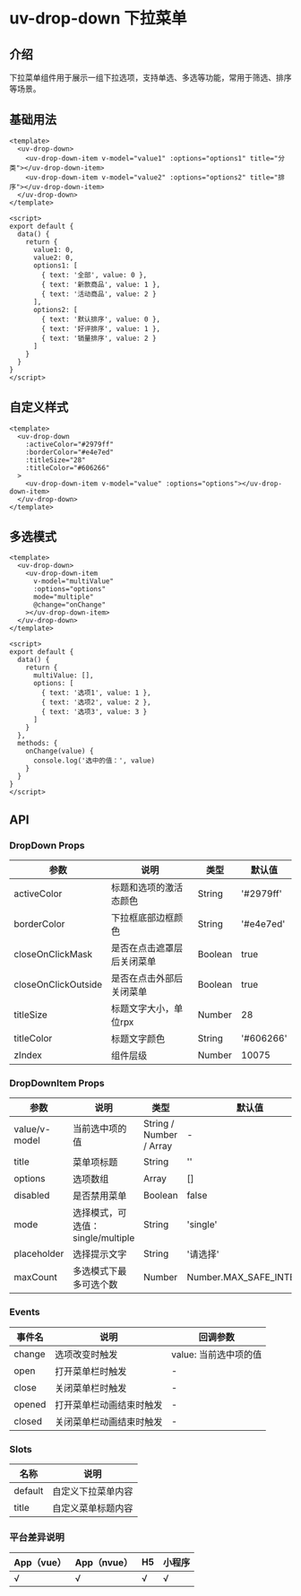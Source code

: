# uv-drop-down 下拉菜单

## 介绍

下拉菜单组件用于展示一组下拉选项，支持单选、多选等功能，常用于筛选、排序等场景。

## 基础用法

```vue
<template>
  <uv-drop-down>
    <uv-drop-down-item v-model="value1" :options="options1" title="分类"></uv-drop-down-item>
    <uv-drop-down-item v-model="value2" :options="options2" title="排序"></uv-drop-down-item>
  </uv-drop-down>
</template>

<script>
export default {
  data() {
    return {
      value1: 0,
      value2: 0,
      options1: [
        { text: '全部', value: 0 },
        { text: '新款商品', value: 1 },
        { text: '活动商品', value: 2 }
      ],
      options2: [
        { text: '默认排序', value: 0 },
        { text: '好评排序', value: 1 },
        { text: '销量排序', value: 2 }
      ]
    }
  }
}
</script>
```

## 自定义样式

```vue
<template>
  <uv-drop-down
    :activeColor="#2979ff"
    :borderColor="#e4e7ed"
    :titleSize="28"
    :titleColor="#606266"
  >
    <uv-drop-down-item v-model="value" :options="options"></uv-drop-down-item>
  </uv-drop-down>
</template>
```

## 多选模式

```vue
<template>
  <uv-drop-down>
    <uv-drop-down-item
      v-model="multiValue"
      :options="options"
      mode="multiple"
      @change="onChange"
    ></uv-drop-down-item>
  </uv-drop-down>
</template>

<script>
export default {
  data() {
    return {
      multiValue: [],
      options: [
        { text: '选项1', value: 1 },
        { text: '选项2', value: 2 },
        { text: '选项3', value: 3 }
      ]
    }
  },
  methods: {
    onChange(value) {
      console.log('选中的值：', value)
    }
  }
}
</script>
```

## API

### DropDown Props

| 参数 | 说明 | 类型 | 默认值 |
|------|------|------|--------|
| activeColor | 标题和选项的激活态颜色 | String | '#2979ff' |
| borderColor | 下拉框底部边框颜色 | String | '#e4e7ed' |
| closeOnClickMask | 是否在点击遮罩层后关闭菜单 | Boolean | true |
| closeOnClickOutside | 是否在点击外部后关闭菜单 | Boolean | true |
| titleSize | 标题文字大小，单位rpx | Number | 28 |
| titleColor | 标题文字颜色 | String | '#606266' |
| zIndex | 组件层级 | Number | 10075 |

### DropDownItem Props

| 参数 | 说明 | 类型 | 默认值 |
|------|------|------|--------|
| value/v-model | 当前选中项的值 | String / Number / Array | - |
| title | 菜单项标题 | String | '' |
| options | 选项数组 | Array | [] |
| disabled | 是否禁用菜单 | Boolean | false |
| mode | 选择模式，可选值：single/multiple | String | 'single' |
| placeholder | 选择提示文字 | String | '请选择' |
| maxCount | 多选模式下最多可选个数 | Number | Number.MAX_SAFE_INTEGER |

### Events

| 事件名 | 说明 | 回调参数 |
|--------|------|----------|
| change | 选项改变时触发 | value: 当前选中项的值 |
| open | 打开菜单栏时触发 | - |
| close | 关闭菜单栏时触发 | - |
| opened | 打开菜单栏动画结束时触发 | - |
| closed | 关闭菜单栏动画结束时触发 | - |

### Slots

| 名称 | 说明 |
|------|------|
| default | 自定义下拉菜单内容 |
| title | 自定义菜单标题内容 |

### 平台差异说明

| App（vue） | App（nvue） | H5 | 小程序 |
|------------|-------------|----|----|
| √ | √ | √ | √ | 
